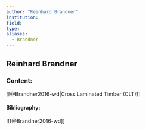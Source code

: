 ```yaml
---
author: "Reinhard Brandner"
institution:
field:
type:
aliases:
  - Brandner
---
```


## Reinhard Brandner

### Content:
[[@Brandner2016-wd|Cross Laminated Timber (CLT)]]

#### Bibliography:

![[@Brandner2016-wd]]